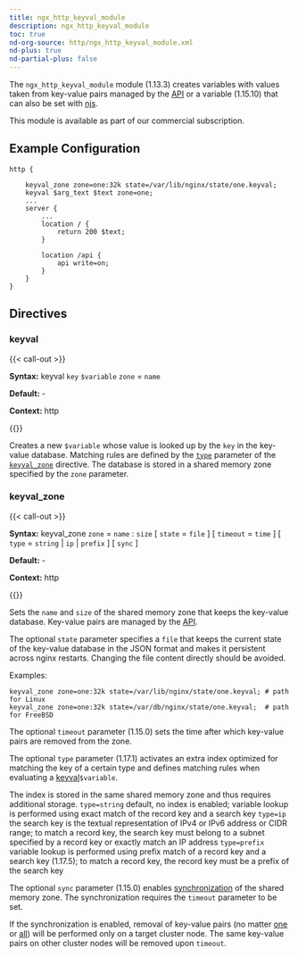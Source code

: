 ```yaml
---
title: ngx_http_keyval_module
description: ngx_http_keyval_module
toc: true
nd-org-source: http/ngx_http_keyval_module.xml
nd-plus: true
nd-partial-plus: false
---
```



<!--
      ********************************************************************************
      🛑 WARNING: AUTOGENERATED FILE - DO NOT EDIT 🛑 This Markdown file was
      automatically generated from the source XML documentation. Any manual
      changes made directly to this file will be overwritten. To request or
      suggest changes, please edit the source XML files instead.
      https://github.com/nginx/nginx.org/tree/main/xml/en
      ********************************************************************************
      -->


The `ngx_http_keyval_module` module (1.13.3) creates variables
with values taken from key-value pairs managed by the
[API](/nginx/module-reference/http/ngx_http_api_module#http_keyvals_)
or a variable (1.15.10) that can also be set with
[njs](https://github.com/nginx/njs-examples/#logging-the-number-of-requests-per-client-http-logging-num-requests).

This module is available as part of our
commercial subscription.
## Example Configuration


```nginx
http {

    keyval_zone zone=one:32k state=/var/lib/nginx/state/one.keyval;
    keyval $arg_text $text zone=one;
    ...
    server {
        ...
        location / {
            return 200 $text;
        }

        location /api {
            api write=on;
        }
    }
}

```

## Directives

### keyval

{{< call-out >}}

**Syntax:** keyval `key` `$variable` `zone` = `name`

**Default:** -

**Context:** http


{{</call-out>}}


Creates a new `$variable` whose value
is looked up by the `key` in the key-value database.
Matching rules are defined by the
[`type`](#keyval_type) parameter of the
[`keyval_zone`](#keyval_zone) directive.
The database is stored in a shared memory zone
specified by the `zone` parameter.
### keyval_zone

{{< call-out >}}

**Syntax:** keyval_zone `zone` = `name` : `size` [ `state` = `file` ] [ `timeout` = `time` ] [ `type` = `string` | `ip` | `prefix` ] [ `sync` ]

**Default:** -

**Context:** http


{{</call-out>}}


Sets the `name` and `size` of the shared memory zone
that keeps the key-value database.
Key-value pairs are managed by the
[API](/nginx/module-reference/http/ngx_http_api_module#http_keyvals_).

The optional `state` parameter specifies a `file`
that keeps the current state of the key-value database in the JSON format
and makes it persistent across nginx restarts.
Changing the file content directly should be avoided.

Examples:

```nginx
keyval_zone zone=one:32k state=/var/lib/nginx/state/one.keyval; # path for Linux
keyval_zone zone=one:32k state=/var/db/nginx/state/one.keyval;  # path for FreeBSD

```


The optional `timeout` parameter (1.15.0) sets
the time after which key-value pairs are removed from the zone.

The optional `type` parameter (1.17.1) activates
an extra index optimized for matching the key of a certain type
and defines matching rules when evaluating
a [keyval](#keyval)`$variable`.

The index is stored in the same shared memory zone
and thus requires additional storage.
`type=string`
default, no index is enabled;
variable lookup is performed using exact match
of the record key and a search key
`type=ip`
the search key is the textual representation of IPv4 or IPv6 address
or CIDR range;
to match a record key, the search key must belong to a subnet
specified by a record key or exactly match an IP address
`type=prefix`
variable lookup is performed using prefix match
of a record key and a search key (1.17.5);
to match a record key, the record key must be a prefix of the search key

The optional `sync` parameter (1.15.0) enables
[synchronization](/nginx/module-reference/../stream/ngx_stream_zone_sync_module#zone_sync)
of the shared memory zone.
The synchronization requires the
`timeout` parameter to be set.

If the synchronization is enabled, removal of key-value pairs (no matter
[one](/nginx/module-reference/http/ngx_http_api_module#patchHttpKeyvalZoneKeyValue)
or
[all](/nginx/module-reference/http/ngx_http_api_module#deleteHttpKeyvalZoneData))
will be performed only on a target cluster node.
The same key-value pairs on other cluster nodes
will be removed upon `timeout`.
